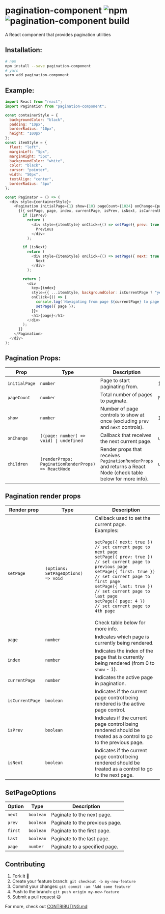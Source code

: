 # pagination-component ![npm](https://img.shields.io/npm/v/pagination-component) ![pagination-component build](https://github.com/dibenso/pagination-component/actions/workflows/node.js.yml/badge.svg)
A React component that provides pagination utilities     

## Installation:
```sh
# npm
npm install --save pagination-component
# yarn
yarn add pagination-component
```     

## Example:
```javascript
import React from "react";
import Pagination from "pagination-component";

const containerStyle = {
  backgroundColor: "black",
  padding: "10px",
  borderRadius: "10px",
  height: "100px"
};
const itemStyle = {
  float: "left",
  marginLeft: "5px",
  marginRight: "5px",
  backgroundColor: "white",
  color: "black",
  cursor: "pointer",
  width: "50px",
  textAlign: "center",
  borderRadius: "5px"
};

const Paginator = () => (
  <div style={containerStyle}>
    <Pagination initialPage={1} show={10} pageCount={1024} onChange={page => console.log(page)}>
      {({ setPage, page, index, currentPage, isPrev, isNext, isCurrentPage }) => {
        if (isPrev)
          return (
            <div style={itemStyle} onClick={() => setPage({ prev: true })}>
              Previous
            </div>
          );

        if (isNext)
          return (
            <div style={itemStyle} onClick={() => setPage({ next: true })}>
              Next
            </div>
          );

        return (
          <div
            key={index}
            style={{ ...itemStyle, backgroundColor: isCurrentPage ? "yellow" : "white" }}
            onClick={() => {
              console.log(`Navigating from page ${currentPage} to page ${page}`);
              setPage({ page });
            }}>
            <h1>{page}</h1>
          </div>
        );
      }}
    </Pagination>
  </div>
);
```

## Pagination Props:
| Prop | Type | Description | Default |
| --- | --- | --- | --- |
| `initialPage` | `number` | Page to start paginating from. | 1 |
| `pageCount` | `number` | Total number of pages to paginate. | N/A |
| `show` | `number` | Number of page controls to show at once (excluding `prev` and `next` controls). | 10 |
| `onChange` | `((page: number) => void) \| undefined` | Callback that receives the next current page. | undefined |
| `children` | `(renderProps: PaginationRenderProps) => ReactNode` | Render props that receives `PaginationRenderProps` and returns a React Node (check table below for more info). | undefined |

## Pagination render props
| Render prop | Type | Description |
| --- | --- | --- |
| `setPage` | `(options: SetPageOptions) => void` | Callback used to set the current page. <br />Examples:<br /><br />`setPage({ next: true })      // set current page to next page` <br /> `setPage({ prev: true })      // set current page to previous page` <br /> `setPage({ first: true })     // set current page to first page` <br /> `setPage({ last: true })      // set current page to last page` <br /> `setPage({ page: 4 })         // set current page to 4th page` <br /><br />Check table below for more info. |
| `page` | `number` | Indicates which page is currently being rendered. |
| `index` | `number` | Indicates the index of the page that is currently being rendered (from 0 to `show` - 1). |
| `currentPage` | `number` | Indicates the active page in pagination. |
| `isCurrentPage` | `boolean` | Indicates if the current page control being rendered is the active page control. |
| `isPrev` | `boolean` | Indicates if the current page control being rendered should be treated as a control to go to the previous page. |
| `isNext` | `boolean` | Indicates if the current page control being rendered should be treated as a control to go to the next page. |     

## SetPageOptions
| Option | Type | Description |
| --- | --- | --- |
| `next` | `boolean` | Paginate to the next page. |
| `prev` | `boolean` | Paginate to the previous page. |
| `first` | `boolean` | Paginate to the first page. |
| `last` | `boolean` | Paginate to the last page. |
| `page` | `number` | Paginate to a specified page. |

## Contributing
1. Fork it :fork_and_knife:
2. Create your feature branch: `git checkout -b my-new-feature`
3. Commit your changes: `git commit -am 'Add some feature'`
4. Push to the branch: `git push origin my-new-feature`
5. Submit a pull request :smiley:         

For more, check out [CONTRIBUTING.md](https://github.com/dibenso/pagination-component/blob/main/CONTRIBUTING.md)
